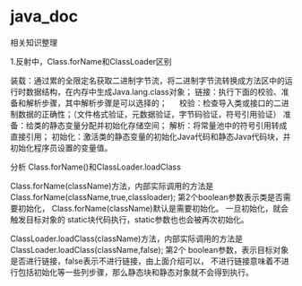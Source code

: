 # java_doc
相关知识整理

1.反射中，Class.forName和ClassLoader区别

   装载：通过累的全限定名获取二进制字节流，将二进制字节流转换成方法区中的运行时数据结构，在内存中生成Java.lang.class对象； 
   链接：执行下面的校验、准备和解析步骤，其中解析步骤是可以选择的； 
　 校验：检查导入类或接口的二进制数据的正确性；（文件格式验证，元数据验证，字节码验证，符号引用验证） 
   准备：给类的静态变量分配并初始化存储空间； 
   解析：将常量池中的符号引用转成直接引用； 
   初始化：激活类的静态变量的初始化Java代码和静态Java代码块，并初始化程序员设置的变量值。
   
   分析 Class.forName()和ClassLoader.loadClass
   
   Class.forName(className)方法，内部实际调用的方法是  Class.forName(className,true,classloader);
   第2个boolean参数表示类是否需要初始化，  Class.forName(className)默认是需要初始化。
   一旦初始化，就会触发目标对象的 static块代码执行，static参数也也会被再次初始化。
    
   ClassLoader.loadClass(className)方法，内部实际调用的方法是  ClassLoader.loadClass(className,false);
   第2个 boolean参数，表示目标对象是否进行链接，false表示不进行链接，由上面介绍可以，
   不进行链接意味着不进行包括初始化等一些列步骤，那么静态块和静态对象就不会得到执行。
   
   

